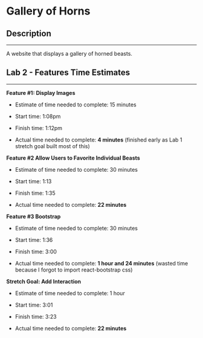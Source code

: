 # Gallery of Horns
## Description
***
A website that displays a gallery of horned beasts.

## Lab 2 - Features Time Estimates
***
**Feature #1: Display Images**

* Estimate of time needed to complete: 15 minutes

* Start time: 1:08pm

* Finish time:  1:12pm

* Actual time needed to complete:  **4 minutes** (finished early as Lab 1 stretch goal built most of this)

**Feature #2 Allow Users to Favorite Individual Beasts**

* Estimate of time needed to complete: 30 minutes

* Start time: 1:13

* Finish time: 1:35

* Actual time needed to complete: **22 minutes**

**Feature #3 Bootstrap**

* Estimate of time needed to complete: 30 minutes

* Start time: 1:36

* Finish time: 3:00

* Actual time needed to complete: **1 hour and 24 minutes** (wasted time because I forgot to import react-bootstrap css)

**Stretch Goal: Add Interaction**

* Estimate of time needed to complete: 1 hour

* Start time: 3:01

* Finish time: 3:23

* Actual time needed to complete: **22 minutes**
